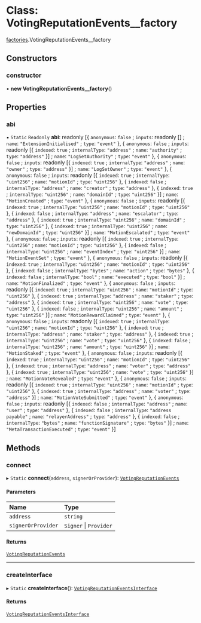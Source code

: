 # Class: VotingReputationEvents\_\_factory

[factories](../modules/factories.md).VotingReputationEvents__factory

## Constructors

### constructor

• **new VotingReputationEvents__factory**()

## Properties

### abi

▪ `Static` `Readonly` **abi**: readonly [{ `anonymous`: ``false`` ; `inputs`: readonly [] ; `name`: ``"ExtensionInitialised"`` ; `type`: ``"event"``  }, { `anonymous`: ``false`` ; `inputs`: readonly [{ `indexed`: ``true`` ; `internalType`: ``"address"`` ; `name`: ``"authority"`` ; `type`: ``"address"``  }] ; `name`: ``"LogSetAuthority"`` ; `type`: ``"event"``  }, { `anonymous`: ``false`` ; `inputs`: readonly [{ `indexed`: ``true`` ; `internalType`: ``"address"`` ; `name`: ``"owner"`` ; `type`: ``"address"``  }] ; `name`: ``"LogSetOwner"`` ; `type`: ``"event"``  }, { `anonymous`: ``false`` ; `inputs`: readonly [{ `indexed`: ``true`` ; `internalType`: ``"uint256"`` ; `name`: ``"motionId"`` ; `type`: ``"uint256"``  }, { `indexed`: ``false`` ; `internalType`: ``"address"`` ; `name`: ``"creator"`` ; `type`: ``"address"``  }, { `indexed`: ``true`` ; `internalType`: ``"uint256"`` ; `name`: ``"domainId"`` ; `type`: ``"uint256"``  }] ; `name`: ``"MotionCreated"`` ; `type`: ``"event"``  }, { `anonymous`: ``false`` ; `inputs`: readonly [{ `indexed`: ``true`` ; `internalType`: ``"uint256"`` ; `name`: ``"motionId"`` ; `type`: ``"uint256"``  }, { `indexed`: ``false`` ; `internalType`: ``"address"`` ; `name`: ``"escalator"`` ; `type`: ``"address"``  }, { `indexed`: ``true`` ; `internalType`: ``"uint256"`` ; `name`: ``"domainId"`` ; `type`: ``"uint256"``  }, { `indexed`: ``true`` ; `internalType`: ``"uint256"`` ; `name`: ``"newDomainId"`` ; `type`: ``"uint256"``  }] ; `name`: ``"MotionEscalated"`` ; `type`: ``"event"``  }, { `anonymous`: ``false`` ; `inputs`: readonly [{ `indexed`: ``true`` ; `internalType`: ``"uint256"`` ; `name`: ``"motionId"`` ; `type`: ``"uint256"``  }, { `indexed`: ``false`` ; `internalType`: ``"uint256"`` ; `name`: ``"eventIndex"`` ; `type`: ``"uint256"``  }] ; `name`: ``"MotionEventSet"`` ; `type`: ``"event"``  }, { `anonymous`: ``false`` ; `inputs`: readonly [{ `indexed`: ``true`` ; `internalType`: ``"uint256"`` ; `name`: ``"motionId"`` ; `type`: ``"uint256"``  }, { `indexed`: ``false`` ; `internalType`: ``"bytes"`` ; `name`: ``"action"`` ; `type`: ``"bytes"``  }, { `indexed`: ``false`` ; `internalType`: ``"bool"`` ; `name`: ``"executed"`` ; `type`: ``"bool"``  }] ; `name`: ``"MotionFinalized"`` ; `type`: ``"event"``  }, { `anonymous`: ``false`` ; `inputs`: readonly [{ `indexed`: ``true`` ; `internalType`: ``"uint256"`` ; `name`: ``"motionId"`` ; `type`: ``"uint256"``  }, { `indexed`: ``true`` ; `internalType`: ``"address"`` ; `name`: ``"staker"`` ; `type`: ``"address"``  }, { `indexed`: ``true`` ; `internalType`: ``"uint256"`` ; `name`: ``"vote"`` ; `type`: ``"uint256"``  }, { `indexed`: ``false`` ; `internalType`: ``"uint256"`` ; `name`: ``"amount"`` ; `type`: ``"uint256"``  }] ; `name`: ``"MotionRewardClaimed"`` ; `type`: ``"event"``  }, { `anonymous`: ``false`` ; `inputs`: readonly [{ `indexed`: ``true`` ; `internalType`: ``"uint256"`` ; `name`: ``"motionId"`` ; `type`: ``"uint256"``  }, { `indexed`: ``true`` ; `internalType`: ``"address"`` ; `name`: ``"staker"`` ; `type`: ``"address"``  }, { `indexed`: ``true`` ; `internalType`: ``"uint256"`` ; `name`: ``"vote"`` ; `type`: ``"uint256"``  }, { `indexed`: ``false`` ; `internalType`: ``"uint256"`` ; `name`: ``"amount"`` ; `type`: ``"uint256"``  }] ; `name`: ``"MotionStaked"`` ; `type`: ``"event"``  }, { `anonymous`: ``false`` ; `inputs`: readonly [{ `indexed`: ``true`` ; `internalType`: ``"uint256"`` ; `name`: ``"motionId"`` ; `type`: ``"uint256"``  }, { `indexed`: ``true`` ; `internalType`: ``"address"`` ; `name`: ``"voter"`` ; `type`: ``"address"``  }, { `indexed`: ``true`` ; `internalType`: ``"uint256"`` ; `name`: ``"vote"`` ; `type`: ``"uint256"``  }] ; `name`: ``"MotionVoteRevealed"`` ; `type`: ``"event"``  }, { `anonymous`: ``false`` ; `inputs`: readonly [{ `indexed`: ``true`` ; `internalType`: ``"uint256"`` ; `name`: ``"motionId"`` ; `type`: ``"uint256"``  }, { `indexed`: ``true`` ; `internalType`: ``"address"`` ; `name`: ``"voter"`` ; `type`: ``"address"``  }] ; `name`: ``"MotionVoteSubmitted"`` ; `type`: ``"event"``  }, { `anonymous`: ``false`` ; `inputs`: readonly [{ `indexed`: ``false`` ; `internalType`: ``"address"`` ; `name`: ``"user"`` ; `type`: ``"address"``  }, { `indexed`: ``false`` ; `internalType`: ``"address payable"`` ; `name`: ``"relayerAddress"`` ; `type`: ``"address"``  }, { `indexed`: ``false`` ; `internalType`: ``"bytes"`` ; `name`: ``"functionSignature"`` ; `type`: ``"bytes"``  }] ; `name`: ``"MetaTransactionExecuted"`` ; `type`: ``"event"``  }]

## Methods

### connect

▸ `Static` **connect**(`address`, `signerOrProvider`): [`VotingReputationEvents`](../interfaces/VotingReputationEvents.md)

#### Parameters

| Name | Type |
| :------ | :------ |
| `address` | `string` |
| `signerOrProvider` | `Signer` \| `Provider` |

#### Returns

[`VotingReputationEvents`](../interfaces/VotingReputationEvents.md)

___

### createInterface

▸ `Static` **createInterface**(): [`VotingReputationEventsInterface`](../interfaces/VotingReputationEventsInterface.md)

#### Returns

[`VotingReputationEventsInterface`](../interfaces/VotingReputationEventsInterface.md)
